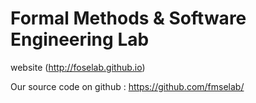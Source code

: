 # Formal Methods & Software Engineering Lab

website (http://foselab.github.io)
    

Our source code on github : https://github.com/fmselab/
